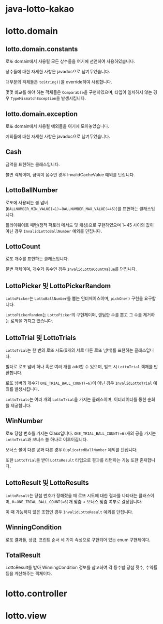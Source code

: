 # java-lotto-kakao


# lotto.domain
## lotto.domain.constants
로또 domain에서 사용될 모든 상수들을 여기에 선언하여 사용하였습니다.

상수들에 대한 자세한 사항은 javadoc으로 남겨두었습니다.

대부분의 객체들은 `toString()`을 override하여 사용합니다.

몇몇 비교를 해야 하는 객체들은 `Comparable`을 구현하였으며, 타입이 일치하지 않는 경우 `TypeMismatchException`을 발생시킵니다.

## lotto.domain.exception
로또 domain에서 사용될 예외들을 여기에 모아놓았습니다.

예외들에 대한 자세한 사항은 javadoc으로 남겨두었습니다.

## Cash
금액을 표현하는 클래스입니다.

불변 객체이며, 금액이 음수인 경우 InvalidCacheValue 예외를 던집니다.

## LottoBallNumber
로또에 사용되는 볼 넘버(`BALLNUMBER_MIN_VALUE(=1)`~`BALLNUMBER_MAX_VALUE(=45)`)를 표현하는 클래스입니다.

플라이웨이트 패턴(정적 팩토리 메서드 및 캐싱)으로 구현하였으며 1~45 사이의 값이 아닌 경우 `InvalidLottoBallNumber` 예외를 던집니다.

## LottoCount
로또 개수를 표현하는 클래스입니다.

불변 객체이며, 개수가 음수인 경우 `InvalidLottoCountValue`를 던집니다.

## LottoPicker 및 LottoPickerRandom
`LottoPicker`는 `LottoBallNumber`를 뽑는 인터페이스이며, `pickOne()` 구현을 요구합니다.

`LottoPickerRandom`는 `LottoPicker`의 구현체이며, 랜덤한 수를 뽑고 그 수를 제거하는 로직을 가지고 있습니다.

## LottoTrial 및 LottoTrials
`LottoTrial`는 한 번의 로또 시도(6개의 서로 다른 로또 넘버)를 표현하는 클래스입니다.

빌더로 로또 넘버 하나 혹은 여러 개를 add할 수 있으며, 빌드 시 `LottoTrial` 객체를 반환합니다.

로또 넘버의 개수가 `ONE_TRIAL_BALL_COUNT(=6)`이 아닌 경우 `InvalidLottoTrial` 예외를 발생시킵니다.

`LottoTrials`는 여러 개의 `LottoTrial`을 가지는 클래스이며, 이터레이터를 통한 순회를 제공합니다.

## WinNumber
로또 당첨 번호를 가지는 Class입니다. `ONE_TRIAL_BALL_COUNT(=6)`개의 공을 가지는 `LottoTrial`과 보너스 볼 하나로 이루어집니다.

보너스 볼이 다른 공과 다른 경우 `DuplicatedBallNumber` 예외를 던집니다.

또한 `LottoTrial`을 받아 `LottoResult` 타입으로 결과를 리턴하는 기능 또한 존재합니다.

## LottoResult 및 LottoResults
`LottoResult`는 당첨 번호가 정해졌을 때 로또 시도에 대한 결과를 나타내는 클래스이며, 
`0`~`ONE_TRIAL_BALL_COUNT(=6)`개 맞춤 + 보너스 맞춤 여부로 결정됩니다.

이 때 가능하지 않은 조합인 경우 `InvalidLottoResult` 예외를 던집니다.

## WinningCondition
로또 결과들, 상금, 프린트 순서 세 가지 속성으로 구현되어 있는 enum 구현체이다.

## TotalResult
LottoResult를 받아 WinningCondition 정보를 참고하여 각 등수별 당첨 횟수, 수익률 등을 계산해주는 객체이다.

# lotto.controller

# lotto.view
